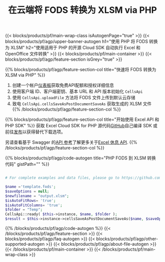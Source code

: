 ﻿---
title: 在云端将 FODS 转换为 XLSM via PHP
description: 使用 REST API 和开源 PHP SDK 创建、编辑或转换 Excel 文件
url: /zh/php/conversion/fods-to-xlsm/
family: cells
platformtag: php
feature: conversion
informat: FODS
outformat: XLSM
platform: PHP
otherformats: XLSM FODS CSV SVG TSV MD TXT XML DIF XLTM MHTML PDF TIFF XPS XLSB XLTX 
---
{{< blocks/products/pf/main-wrap-class isAutogenPage="true" >}}
{{< blocks/products/pf/agp/upper-banner-autogen h1="使用 PHP 将 FODS 转换为 XLSM" h2="使用适用于 PHP 的开源 Cloud SDK 自动执行 Excel 和 OpenOffice 文件转换" >}}
{{< blocks/products/pf/main-container >}}
{{< blocks/products/pf/agp/feature-section isGrey="true" >}}

{{% blocks/products/pf/agp/feature-section-col title="快速将 FODS 转换为 XLSM via PHP" %}}
1. 创建一个帐户<a href="https://dashboard.aspose.cloud/">仪表板</a>获取免费API配额和授权详细信息
1. 使用客户端 ID、客户端密钥、基本 URL 和 API 版本初始化 ```CellsApi```
1. 使用 ```CellsApi.uploadFile``` 方法将 FODS 文件上传到默认云存储
1. 致电 ```CellsApi.cellsSaveAsPostDocumentSaveAs``` 获取生成的 XLSM 文件
{{% /blocks/products/pf/agp/feature-section-col %}}

{{% blocks/products/pf/agp/feature-section-col title="开始使用 Excel API 和 PHP SDK" %}}
获取 Excel Cloud SDK for PHP 源代码[GitHub](https://github.com/aspose-cells-cloud/aspose-cells-cloud-php)自己编译 SDK 或前往[发布](https://releases.aspose.cloud/)以获得替代下载选项。

另请查看基于 Swagger 的[API 参考](https://apireference.aspose.cloud/cells/)了解更多关于[Excel 休息 API](https://products.aspose.cloud/cells/curl/).
{{% /blocks/products/pf/agp/feature-section-col %}}

{{% blocks/products/pf/agp/code-autogen title="PHP FODS 到 XLSM 转换代码" gistPath="" %}}
```php

# For complete examples and data files, please go to https://github.com/aspose-cells-cloud/aspose-cells-cloud-php

$name ='template.fods';    
$saveOptions = null;
$newfilename = "output.xlsm";
$isAutoFitRows= 'true';
$isAutoFitColumns= 'true';
$folder = "Temp";
CellsApi::ready( $this->instance, $name, $folder );
$result = $this->instance->cellsSaveAsPostDocumentSaveAs($name, $saveOptions, $newfilename, $isAutoFitRows, $isAutoFitColumns, $folder);
```
{{% /blocks/products/pf/agp/code-autogen %}}
{{< /blocks/products/pf/agp/feature-section >}}
{{< blocks/products/pf/agp/faq-autogen >}}
{{< blocks/products/pf/agp/other-supported-autogen >}}
{{< blocks/products/pf/agp/about-file-autogen >}}
{{< /blocks/products/pf/main-container >}}
{{< /blocks/products/pf/main-wrap-class >}}
